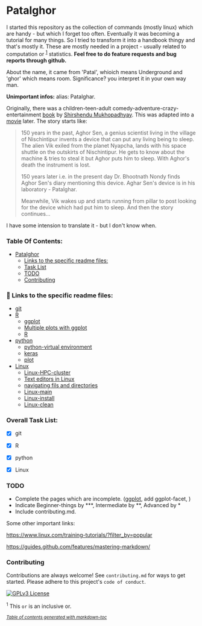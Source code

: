# Patalghor

I started this repository as the collection of commands (mostly linux) which are handy - but which I forget too often. Eventually it was becoming a tutorial for many things. So I tried to transform it into a handbook thingy and that's mostly it. These are mostly needed in a project - usually related to computation or <sup>[1](#myfootnote1)</sup> statistics.
**Feel free to do feature requests and bug reports through github.**

About the name, it came from 'Patal', whioich means Underground and 'ghor' which means room. Significance? you interpret it in your own way man. 

**Unimportant infos:** 
alias: Patalghar. 

Originally, there was a children-teen-adult comedy-adventure-crazy-entertainment [book](https://www.goodreads.com/book/show/17205127) by [Shirshendu Mukhopadhyay](https://en.wikipedia.org/wiki/Shirshendu_Mukhopadhyay). This was adapted into a [movie](https://www.imdb.com/title/tt0366886/) later. The story starts like: 
> 150 years in the past, Aghor Sen, a genius scientist living in the village of Nischintipur invents a device that can put any living being to sleep. The alien Vik exiled from the planet Nyapcha, lands with his space shuttle on the outskirts of Nischintipur. He gets to know about the machine & tries to steal it but Aghor puts him to sleep. With Aghor's death the instrument is lost.
> 
> 150 years later i.e. in the present day Dr. Bhootnath Nondy finds Aghor Sen's diary mentioning this device. Aghar Sen's device is in his laboratory - Patalghar.
> 
> Meanwhile, Vik wakes up and starts running from pillar to post looking for the device which had put him to sleep. And then the story continues... 

I have some intension to translate it - but I don't know when. 


### Table Of Contents:
- [Patalghor](#patalghor)
    + [Links to the specific readme files:](#-links-to-the-specific-readme-files)
    + [Task List](#task-list)
    + [TODO](#todo)
    + [Contributing](#contributing)


### 🔗 Links to the specific readme files:
 - [git](git/git.md)
 - [R](R)
    * [ggplot](R/ggplot.md) 
    * [Multiple plots with ggplot](R/ggplot-multiple-plots.md)
    * [R](R/R.md)
 - [python](python) 
    * [python-virtual environment](python/python.md)
    * [keras](python/keras.md)
    * [plot](python/plot.md)
 - [Linux](Linux)
    * [Linux-HPC-cluster](Linux/HPC.md)
    * [Text editors in Linux](Linux/text-editor.md)
    * [navigating fils and directories](Linux/files-and-directories.md)
    * [Linux-main](Linux/Linux.md)
    * [Linux-install](Linux/install.md)
    * [Linux-clean](Linux/clean.md)



### Overall Task List:
- [x] git
- [x] R
- [x] python
- [x] Linux


### TODO
- Complete the pages which are incomplete. ([ggplot](R/ggplot.md), add ggplot-facet, )
- Indicate Beginner-things by \*\*\*, Intermediate by \*\*, Advanced by \*
- Include contributing.md.


Some other important links:

https://www.linux.com/training-tutorials/?filter_by=popular

https://guides.github.com/features/mastering-markdown/


### Contributing

Contributions are always welcome!
See `contributing.md` for ways to get started.
Please adhere to this project's `code of conduct`.


[![GPLv3 License](https://img.shields.io/badge/License-GPL%20v3-yellow.svg)](https://opensource.org/licenses/)


<sup name="myfootnote1">1</sup> This `or` is an inclusive or.

<small><i><a href='http://ecotrust-canada.github.io/markdown-toc/'>Table of contents generated with markdown-toc</a></i></small>
